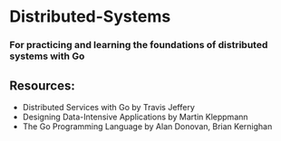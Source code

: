 # Distributed-Systems
###  For practicing and learning the foundations of distributed systems with Go

## Resources: 
- Distributed Services with Go by Travis Jeffery
- Designing Data-Intensive Applications by Martin Kleppmann
- The Go Programming Language by Alan Donovan, Brian Kernighan
